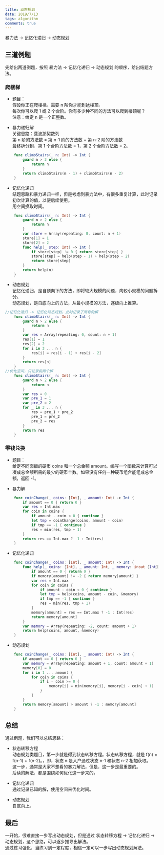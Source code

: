 ```yaml
---
title: 动态规划
date: 2019/7/13
tags: algorithm
comments: true
---
```


暴力法 -> 记忆化递归 -> 动态规划
<!--more-->

## 三道例题

先给出两道例题，按照 暴力法 -> 记忆化递归 -> 动态规划 的顺序，给出结题方法。

### 爬楼梯

* 题目：  
假设你正在爬楼梯。需要 n 阶你才能到达楼顶。  
每次你可以爬 1 或 2 个台阶。你有多少种不同的方法可以爬到楼顶呢？  
注意：给定 n 是一个正整数。

* 暴力递归解  
关键思路：斐波那契数列  
第 n 阶的方法数 = 第 n-1 阶的方法数 + 第 n-2 阶的方法数  
最终拆分到，第 1 个台阶方法数 = 1，第 2 个台阶方法数 = 2。

```Swift
    func climbStairs(_ n: Int) -> Int {
        guard n > 2 else {
            return n
        }
        return climbStairs(n - 1) + climbStairs(n - 2)
    }
```

* 记忆化递归  
结题思路和暴力递归一样，但是考虑到暴力法中，有很多重复计算，此时记录初次计算的值，以便后续使用。  
用空间换取时间。  

```Swift
    func climbStairs(_ n: Int) -> Int {
        guard n > 2 else {
            return n
        }
        var store = Array(repeating: 0, count: n + 1)
        store[1] = 1
        store[2] = 2
        func help(_ step: Int) -> Int {
            if store[step] != 0 { return store[step] }
            store[step] = help(step - 1) + help(step - 2)
            return store[step]
        }
        return help(n)
    }
```

* 动态规划  
记忆化递归，是自顶向下的方法，即将较大规模的问题，向较小规模的问题拆分。  
动态规划，是自底向上的方法，从最小规模的方法，逐级向上推算。

```Swift
//记忆化递归 -> 记忆化动态规划，此时记录了所有的解
    func climbStairs(_ n: Int) -> Int {
        guard n > 2 else {
            return n
        }
        var res = Array(repeating: 0, count: n + 1)
        res[1] = 1
        res[2] = 2
        for i in 3 ... n {
            res[i] = res[i - 1] + res[i - 2]
        }
        return res[n]
    }
//优化空间，只记录前两个解
    func climbStairs(_ n: Int) -> Int {
        guard n > 2 else {
            return n
        }
        var res = 0
        var pre_1 = 1
        var pre_2 = 2
        for _ in 3 ... n {
            res = pre_1 + pre_2
            pre_1 = pre_2
            pre_2 = res
        }
        return res
    }
```

### 零钱兑换

* 题目：  
给定不同面额的硬币 coins 和一个总金额 amount。编写一个函数来计算可以凑成总金额所需的最少的硬币个数。如果没有任何一种硬币组合能组成总金额，返回 -1。

* 暴力解

```Swift
    func coinChange(_ coins: [Int], _ amount: Int) -> Int {
        if amount == 0 { return 0 }
        var res = Int.max
        for coin in coins {
            if amount - coin < 0 { continue }
            let tmp = coinChange(coins, amount - coin)
            if tmp == -1 { continue }
            res = min(res, tmp + 1)
        }
        return res == Int.max ? -1 : Int(res)
    }
```

* 记忆化递归

```Swift
    func coinChange(_ coins: [Int], _ amount: Int) -> Int {
        func help(_ coins: [Int], _ amount: Int, _ memory: inout [Int]) -> Int {
            if amount == 0 { return 0 }
            if memory[amount] != -2 { return memory[amount] }
            var res = Int.max
            for coin in coins {
                if amount - coin < 0 { continue }
                let tmp = help(coins, amount - coin, &memory)
                if tmp == -1 { continue }
                res = min(res, tmp + 1)
            }
            memory[amount] = res == Int.max ? -1 : Int(res)
            return memory[amount]
        }
        var memory = Array(repeating: -2, count: amount + 1)
        return help(coins, amount, &memory)
    }
```

* 动态规划

```Swift
    func coinChange(_ coins: [Int], _ amount: Int) -> Int {
        if amount == 0 { return 0 }
        var memory = Array(repeating: amount + 1, count: amount + 1)
        memory[0] = 0
        for i in 1 ... amount {
            for coin in coins {
                if i - coin >= 0 {
                    memory[i] = min(memory[i], memory[i - coin] + 1)
                }
            }
        }
        return memory[amount] > amount ? -1 : memory[amount]
    }
```

## 总结

通过例题，我们可以总结思路：

* 状态转移方程  
动态规划类题目，第一步就是得到状态转移方程。状态转移方程，就是 f(n) = f(n-1) + f(n-2)。，即，状态 n 是入户通过状态 n-1 和状态 n-2 相加获取。  
这一步，通常是大家不想看的暴力解法，但是，这一步是最重要的。  
后续的解法，都是围绕如何优化这一步来的。

* 记忆化递归  
通过记录已知的解，使用空间来优化时间。

* 动态规划  
自底向上。

## 最后

一开始，很难直接一步写出动态规划，但是通过 状态转移方程 -> 记忆化递归 -> 动态规划，这个思路，可以逐步推导出解法。  
通过练习强化，当练习到一定程度，相信一定可以一步写出动态规划解法。
